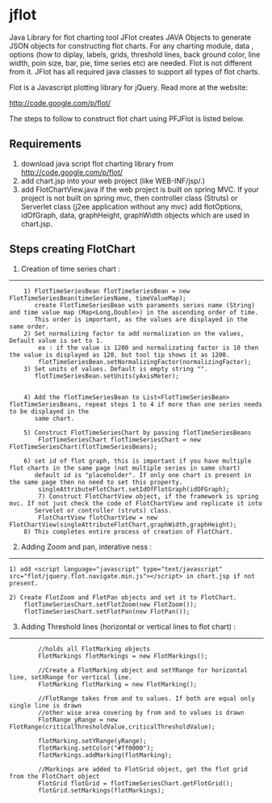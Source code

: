 jflot
=====

Java Library for flot charting tool
JFlot creates JAVA Objects to generate JSON objects for constructing flot charts. For any charting module, data , options (how to diplay,
labels, grids, threshold lines, back ground color, line width, poin size, bar, pie, time series etc) are needed. Flot is not different from it.
JFlot has all required java classes to support all types of flot charts. 

Flot is a Javascript plotting library for jQuery. Read more at the
website:

  http://code.google.com/p/flot/

The steps to follow to construct flot chart using PFJFlot is listed below.

Requirements
--------------
1) download java script flot charting library from http://code.google.com/p/flot/
2) add chart.jsp into your web project (like WEB-INF/jsp/.)
3) add FlotChartView.java if the web project is built on spring MVC. If your project is not built on spring mvc,
   then controller  class (Struts) or  Serverlet class (j2ee application without any mvc) add
   flotOptions, idOfGraph, data, graphHeight, graphWidth objects which are used in chart.jsp.

Steps creating FlotChart
-------------------------
1) Creation of time series chart :
----------------------------------
		1) FlotTimeSeriesBean flotTimeSeriesBean = new FlotTimeSeriesBean(timeSeriesName, timeValueMap);
		   create FlotTimeSeriesBean with paraments series name (String) and time value map (Map<Long,Double>) in the ascending order of time.
		   This order is important, as the values are displayed in the same order.
		2) Set normalizing factor to add normalization on the values, Default value is set to 1.
			ex : if the value is 1200 and normalizating factor is 10 then the value is displayed as 120, but tool tip shows it as 1200.
			flotTimeSeriesBean.setNormalizingFactor(normalizingFactor);
		3) Set units of values. Default is empty string "".
  		   flotTimeSeriesBean.setUnits(yAxisMeter);
		

		4) Add the flotTimeSeriesBean to List<FlotTimeSeriesBean> flotTimeSeriesBeans, repeat steps 1 to 4 if more than one series needs to be displayed in the
		   same chart.

		5) Construct FlotTimeSeriesChart by passing flotTimeSeriesBeans
			FlotTimeSeriesChart flotTimeSeriesChart = new FlotTimeSeriesChart(flotTimeSeriesBeans);
		
		6) set id of flot graph, this is important if you have multiple flot charts in the same page (not multiple series in same chart)
		   default id is "placeholder". If only one chart is present in the same page then no need to set this property.
			singleAttributeFlotChart.setIdOfFlotGraph(idOFGraph);
	        7) Construct FlotChartView object, if the framework is spring mvc. If not just check the code of FlotChartView and replicate it into
		   Servelet or controller (struts) class.
			FlotChartView flotChartView = new FlotChartView(singleAttributeFlotChart,graphWidth,graphHeight);
		8) This completes entire process of creation of FlotChart.

2) Adding Zoom and pan, interative ness :
-----------------------------------------
	1) add <script language="javascript" type="text/javascript" src="flot/jquery.flot.navigate.min.js"></script> in chart.jsp if not present.
	
	2) Create FlotZoom and FlotPan objects and set it to FlotChart.
		flotTimeSeriesChart.setFlotZoom(new FlotZoom());
		flotTimeSeriesChart.setFlotPan(new FlotPan());

3) Adding Threshold lines (horizontal or vertical lines to flot chart) :
-----------------------------------------------------------------------
			//holds all FlotMarking objects
			FlotMarkings flotMarkings = new FlotMarkings();		
			
			//Create a FlotMarking object and setYRange for horizontal line, setXRange for vertical line.
			FlotMarking flotMarking = new FlotMarking();

			//FlotRange takes from and to values. If both are equal only single line is drawn 
			//other wise area covering by from and to values is drawn
			FlotRange yRange = new FlotRange(criticalThresholdValue,criticalThresholdValue);
		
			flotMarking.setYRange(yRange);
			flotMarking.setColor("#ff0000");
			flotMarkings.addMarking(flotMarking);
			
			//Markings are added to FlotGrid object, get the flot grid from the FlotChart object
			FlotGrid flotGrid = flotTimeSeriesChart.getFlotGrid();
			flotGrid.setMarkings(flotMarkings);

